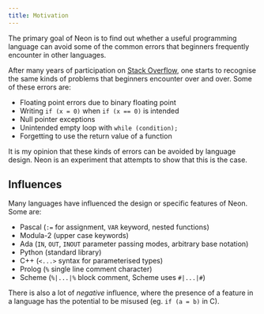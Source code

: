 ```yaml
---
title: Motivation
---
```


The primary goal of Neon is to find out whether a useful programming language can avoid some of the common errors that beginners frequently encounter in other languages.

After many years of participation on [Stack Overflow](http://stackoverflow.com), one starts to recognise the same kinds of problems that beginners encounter over and over.
Some of these errors are:

* Floating point errors due to binary floating point
* Writing `if (x = 0)` when `if (x == 0)` is intended
* Null pointer exceptions
* Unintended empty loop with `while (condition);`
* Forgetting to use the return value of a function

It is my opinion that these kinds of errors can be avoided by language design.
Neon is an experiment that attempts to show that this is the case.

## Influences

Many languages have influenced the design or specific features of Neon. Some are:

- Pascal (`:=` for assignment, `VAR` keyword, nested functions)
- Modula-2 (upper case keywords)
- Ada (`IN`, `OUT`, `INOUT` parameter passing modes, arbitrary base notation)
- Python (standard library)
- C++ (`<...>` syntax for parameterised types)
- Prolog (`%` single line comment character)
- Scheme (`%|...|%` block comment, Scheme uses `#|...|#`)

There is also a lot of *negative* influence, where the presence of a feature in a language has the potential to be misused (eg. `if (a = b)` in C). 
